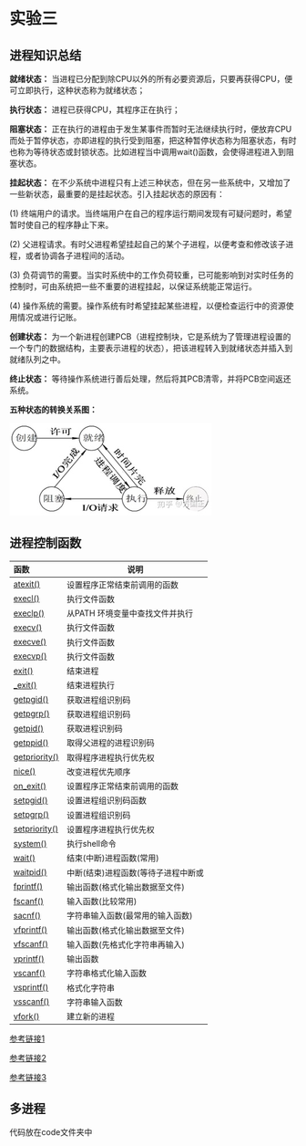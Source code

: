 #  **实验三**

##  进程知识总结

**就绪状态：** 当进程已分配到除CPU以外的所有必要资源后，只要再获得CPU，便可立即执行，这种状态称为就绪状态；

**执行状态：** 进程已获得CPU，其程序正在执行；

**阻塞状态：** 正在执行的进程由于发生某事件而暂时无法继续执行时，便放弃CPU而处于暂停状态，亦即进程的执行受到阻塞，把这种暂停状态称为阻塞状态，有时也称为等待状态或封锁状态。比如进程当中调用wait()函数，会使得进程进入到阻塞状态。

**挂起状态：** 在不少系统中进程只有上述三种状态，但在另一些系统中，又增加了一些新状态，最重要的是挂起状态。引入挂起状态的原因有：

(1) 终端用户的请求。当终端用户在自己的程序运行期间发现有可疑问题时，希望暂时使自己的程序静止下来。

(2) 父进程请求。有时父进程希望挂起自己的某个子进程，以便考查和修改该子进程，或者协调各子进程间的活动。

(3) 负荷调节的需要。当实时系统中的工作负荷较重，已可能影响到对实时任务的控制时，可由系统把一些不重要的进程挂起，以保证系统能正常运行。

(4) 操作系统的需要。操作系统有时希望挂起某些进程，以便检查运行中的资源使用情况或进行记账。

**创建状态：** 为一个新进程创建PCB（进程控制块，它是系统为了管理进程设置的一个专门的数据结构，主要表示进程的状态），把该进程转入到就绪状态并插入到就绪队列之中。

**终止状态：** 等待操作系统进行善后处理，然后将其PCB清零，并将PCB空间返还系统。

**五种状态的转换关系图：**

![img](https://github.com/Lonjiazeng/hpc/blob/main/lib3/v2-c07a9c44b018409433a427a29e417599_720w.jpg)



##  进程控制函数 

| 函数                                                      | 说明                                |
| :-------------------------------------------------------- | ----------------------------------- |
| [atexit()](http://c.biancheng.net/cpp/html/270.html)      | 设置程序正常结束前调用的函数        |
| [execl()](http://c.biancheng.net/cpp/html/271.html)       | 执行文件函数                        |
| [execlp()](http://c.biancheng.net/cpp/html/272.html)      | 从PATH 环境变量中查找文件并执行     |
| [execv()](http://c.biancheng.net/cpp/html/273.html)       | 执行文件函数                        |
| [execve()](http://c.biancheng.net/cpp/html/274.html)      | 执行文件函数                        |
| [execvp()](http://c.biancheng.net/cpp/html/275.html)      | 执行文件函数                        |
| [exit()](http://c.biancheng.net/cpp/html/276.html)        | 结束进程                            |
| [_exit()](http://c.biancheng.net/cpp/html/277.html)       | 结束进程执行                        |
| [getpgid()](http://c.biancheng.net/cpp/html/278.html)     | 获取进程组识别码                    |
| [getpgrp()](http://c.biancheng.net/cpp/html/279.html)     | 获取进程组识别码                    |
| [getpid()](http://c.biancheng.net/cpp/html/280.html)      | 获取进程识别码                      |
| [getppid()](http://c.biancheng.net/cpp/html/281.html)     | 取得父进程的进程识别码              |
| [getpriority()](http://c.biancheng.net/cpp/html/282.html) | 取得程序进程执行优先权              |
| [nice()](http://c.biancheng.net/cpp/html/283.html)        | 改变进程优先顺序                    |
| [on_exit()](http://c.biancheng.net/cpp/html/284.html)     | 设置程序正常结束前调用的函数        |
| [setpgid()](http://c.biancheng.net/cpp/html/285.html)     | 设置进程组识别码函数                |
| [setpgrp()](http://c.biancheng.net/cpp/html/286.html)     | 设置进程组识别码                    |
| [setpriority()](http://c.biancheng.net/cpp/html/287.html) | 设置程序进程执行优先权              |
| [system()](http://c.biancheng.net/cpp/html/288.html)      | 执行shell命令                       |
| [wait()](http://c.biancheng.net/cpp/html/289.html)        | 结束(中断)进程函数(常用)            |
| [waitpid()](http://c.biancheng.net/cpp/html/290.html)     | 中断(结束)进程函数(等待子进程中断或 |
| [fprintf()](http://c.biancheng.net/cpp/html/291.html)     | 输出函数(格式化输出数据至文件)      |
| [fscanf()](http://c.biancheng.net/cpp/html/292.html)      | 输入函数(比较常用)                  |
| [sacnf()](http://c.biancheng.net/cpp/html/294.html)       | 字符串输入函数(最常用的输入函数)    |
| [vfprintf()](http://c.biancheng.net/cpp/html/297.html)    | 输出函数(格式化输出数据至文件)      |
| [vfscanf()](http://c.biancheng.net/cpp/html/298.html)     | 输入函数(先格式化字符串再输入)      |
| [vprintf()](http://c.biancheng.net/cpp/html/299.html)     | 输出函数                            |
| [vscanf()](http://c.biancheng.net/cpp/html/300.html)      | 字符串格式化输入函数                |
| [vsprintf()](http://c.biancheng.net/cpp/html/301.html)    | 格式化字符串                        |
| [vsscanf()](http://c.biancheng.net/cpp/html/302.html)     | 字符串输入函数                      |
| [vfork()](http://c.biancheng.net/cpp/html/1141.html)      | 建立新的进程                        |

[参考链接1](https://zhuanlan.zhihu.com/p/77118122)

[参考链接2](https://www.cnblogs.com/king-77024128/articles/2684317.html)

[参考链接3](http://c.biancheng.net/cpp/u/hs7/)

## 多进程

代码放在code文件夹中
